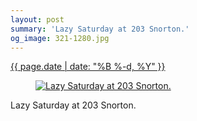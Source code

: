 ```yaml
---
layout: post
summary: 'Lazy Saturday at 203 Snorton.'
og_image: 321-1280.jpg
---
```


<p>
 <time>
  <a href="/321">
   {{ page.date | date: "%B %-d, %Y" }}
  </a>
 </time>
 <a href="/321">
  <figure data-taken="5/10/2014">
   <img alt="Lazy Saturday at 203 Snorton." sizes="(min-width: 700px) 50vw, calc(100vw - 2rem)" src="{{ site.assets_url }}/321-640.jpg" srcset="{{ site.assets_url }}/321-1280.jpg 1280w, {{ site.assets_url }}/321-960.jpg 960w, {{ site.assets_url }}/321-640.jpg 640w, {{ site.assets_url }}/321-320.jpg 320w"/>
  </figure>
 </a>
 <span>
  Lazy Saturday at 203 Snorton.
 </span>
</p>
